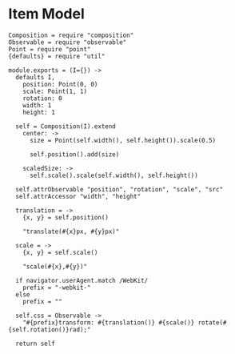 Item Model
==========

    Composition = require "composition"
    Observable = require "observable"
    Point = require "point"
    {defaults} = require "util"

    module.exports = (I={}) ->
      defaults I,
        position: Point(0, 0)
        scale: Point(1, 1)
        rotation: 0
        width: 1
        height: 1

      self = Composition(I).extend
        center: ->
          size = Point(self.width(), self.height()).scale(0.5)

          self.position().add(size)

        scaledSize: ->
          self.scale().scale(self.width(), self.height())

      self.attrObservable "position", "rotation", "scale", "src"
      self.attrAccessor "width", "height"

      translation = ->
        {x, y} = self.position()

        "translate(#{x}px, #{y}px)"

      scale = ->
        {x, y} = self.scale()
        
        "scale(#{x},#{y})"

      if navigator.userAgent.match /WebKit/
        prefix = "-webkit-"
      else
        prefix = ""

      self.css = Observable ->
        "#{prefix}transform: #{translation()} #{scale()} rotate(#{self.rotation()}rad);"

      return self
